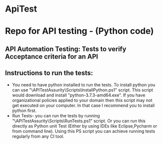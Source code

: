 # ApiTest
# Repo for API testing - (Python code)

## API Automation Testing: Tests to verify Acceptance criteria for an API

## Instructions to run the tests: 

*   You need to have python installed to run the tests. To install python you can use "\APITestAssurity\Scripts\InstallPython.ps1" script. This script would download and install "python-3.7.3-amd64.exe". If you have organizational policies applied to your domain then this script may not get executed on your computer. In that case I recommend you to install python first.
*   Run Tests- you can run the tests by running "\APITestAssurity\Scripts\RunTests.ps1" script. Or you can run this directly as Python unit Test (Either by using IDEs like Eclipse,Pycharm or from command line). Using this PS script you can achieve running tests regularly from any CI tool.

